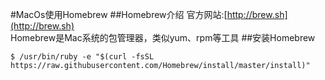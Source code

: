 #MacOs使用Homebrew
##Homebrew介绍
官方网站:[http://brew.sh](http://brew.sh)  
Homebrew是Mac系统的包管理器，类似yum、rpm等工具
##安装Homebrew

    $ /usr/bin/ruby -e "$(curl -fsSL https://raw.githubusercontent.com/Homebrew/install/master/install)"

